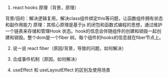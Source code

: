 

1. react hooks 原理（背景，原理）

背景/目的：解决逻辑复用，解决class组件绑定this等问题，让函数组件拥有状态和副作用能力
原理：其核心原理是基于js 的闭包和函数式编程的思想，通过维护一个链表来存储和管理Hook 状态。hook的信息会伴随组件的创建和销毁一起创建和销毁。整个dom是一个fiber 树。每个组件的hooks的信息就在fiber节点上。


2. 说一说 react fiber（原因/背景，导致的问题，如何解决）

3. 合成事件机制（原因，如何解决）

4. useEffect 和 useLayoutEffect 的区别及使用场景

